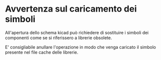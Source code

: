 # Avvertenza sul caricamento dei simboli
All'apertura dello schema kicad può richiedere di sostituire i simboli dei componenti come se si riferissero a librerie obsolete.

E' consigliabile anullare l'operazione in modo che venga caricato il simbolo presente nel file cache delle librerie.
